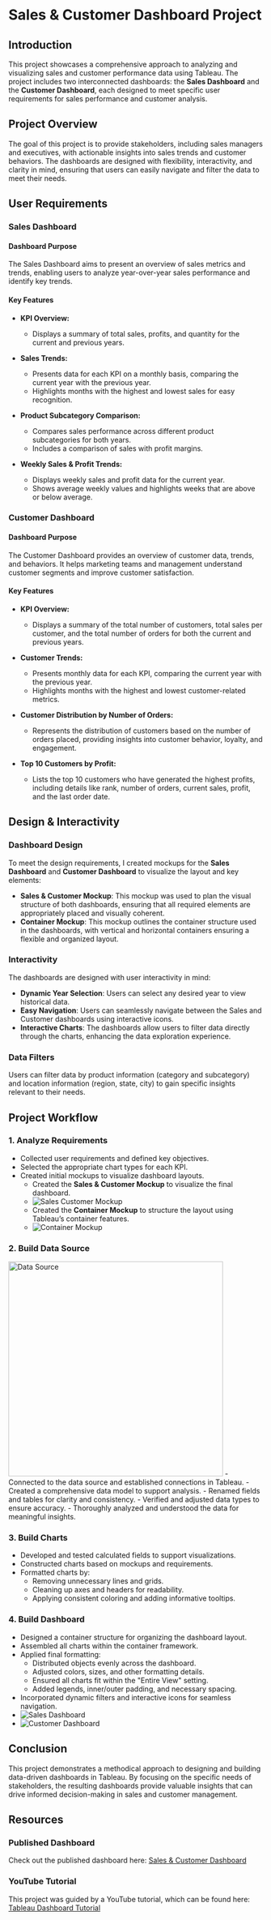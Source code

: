 # Sales & Customer Dashboard Project

## Introduction
This project showcases a comprehensive approach to analyzing and visualizing sales and customer performance data using Tableau. The project includes two interconnected dashboards: the **Sales Dashboard** and the **Customer Dashboard**, each designed to meet specific user requirements for sales performance and customer analysis.

## Project Overview
The goal of this project is to provide stakeholders, including sales managers and executives, with actionable insights into sales trends and customer behaviors. The dashboards are designed with flexibility, interactivity, and clarity in mind, ensuring that users can easily navigate and filter the data to meet their needs.

## User Requirements

### Sales Dashboard

#### Dashboard Purpose
The Sales Dashboard aims to present an overview of sales metrics and trends, enabling users to analyze year-over-year sales performance and identify key trends.

#### Key Features
- **KPI Overview:**
  - Displays a summary of total sales, profits, and quantity for the current and previous years.
  
- **Sales Trends:**
  - Presents data for each KPI on a monthly basis, comparing the current year with the previous year.
  - Highlights months with the highest and lowest sales for easy recognition.

- **Product Subcategory Comparison:**
  - Compares sales performance across different product subcategories for both years.
  - Includes a comparison of sales with profit margins.

- **Weekly Sales & Profit Trends:**
  - Displays weekly sales and profit data for the current year.
  - Shows average weekly values and highlights weeks that are above or below average.

### Customer Dashboard

#### Dashboard Purpose
The Customer Dashboard provides an overview of customer data, trends, and behaviors. It helps marketing teams and management understand customer segments and improve customer satisfaction.

#### Key Features
- **KPI Overview:**
  - Displays a summary of the total number of customers, total sales per customer, and the total number of orders for both the current and previous years.
  
- **Customer Trends:**
  - Presents monthly data for each KPI, comparing the current year with the previous year.
  - Highlights months with the highest and lowest customer-related metrics.

- **Customer Distribution by Number of Orders:**
  - Represents the distribution of customers based on the number of orders placed, providing insights into customer behavior, loyalty, and engagement.

- **Top 10 Customers by Profit:**
  - Lists the top 10 customers who have generated the highest profits, including details like rank, number of orders, current sales, profit, and the last order date.

## Design & Interactivity

### Dashboard Design
To meet the design requirements, I created mockups for the **Sales Dashboard** and **Customer Dashboard** to visualize the layout and key elements:
- **Sales & Customer Mockup**: This mockup was used to plan the visual structure of both dashboards, ensuring that all required elements are appropriately placed and visually coherent.
- **Container Mockup**: This mockup outlines the container structure used in the dashboards, with vertical and horizontal containers ensuring a flexible and organized layout.

### Interactivity
The dashboards are designed with user interactivity in mind:
- **Dynamic Year Selection**: Users can select any desired year to view historical data.
- **Easy Navigation**: Users can seamlessly navigate between the Sales and Customer dashboards using interactive icons.
- **Interactive Charts**: The dashboards allow users to filter data directly through the charts, enhancing the data exploration experience.

### Data Filters
Users can filter data by product information (category and subcategory) and location information (region, state, city) to gain specific insights relevant to their needs.

## Project Workflow

### 1. Analyze Requirements
- Collected user requirements and defined key objectives.
- Selected the appropriate chart types for each KPI.
- Created initial mockups to visualize dashboard layouts.
  - Created the **Sales & Customer Mockup** to visualize the final dashboard.
  - ![Sales   Customer Mockup](https://github.com/user-attachments/assets/6f0dcd3d-180e-4ce4-b138-b69ff06ea9f5)
  - Created the **Container Mockup** to structure the layout using Tableau’s container features.
  - ![Container Mockup](https://github.com/user-attachments/assets/9ad05eeb-aa29-4822-8e07-5f8a2f801e75)

### 2. Build Data Source
<img width="424" alt="Data Source" src="https://github.com/user-attachments/assets/e3461de6-b6a5-4e11-8430-646bec4cd5bf">
- Connected to the data source and established connections in Tableau.
- Created a comprehensive data model to support analysis.
- Renamed fields and tables for clarity and consistency.
- Verified and adjusted data types to ensure accuracy.
- Thoroughly analyzed and understood the data for meaningful insights.

### 3. Build Charts
- Developed and tested calculated fields to support visualizations.
- Constructed charts based on mockups and requirements.
- Formatted charts by:
  - Removing unnecessary lines and grids.
  - Cleaning up axes and headers for readability.
  - Applying consistent coloring and adding informative tooltips.

### 4. Build Dashboard
- Designed a container structure for organizing the dashboard layout.
- Assembled all charts within the container framework.
- Applied final formatting:
  - Distributed objects evenly across the dashboard.
  - Adjusted colors, sizes, and other formatting details.
  - Ensured all charts fit within the "Entire View" setting.
  - Added legends, inner/outer padding, and necessary spacing.
- Incorporated dynamic filters and interactive icons for seamless navigation.
- ![Sales Dashboard](https://github.com/user-attachments/assets/c6f37aaa-c069-43de-9440-85da6cefb362)
- ![Customer Dashboard](https://github.com/user-attachments/assets/5fd66a43-48e5-4fb1-9300-6671a765668a)



## Conclusion
This project demonstrates a methodical approach to designing and building data-driven dashboards in Tableau. By focusing on the specific needs of stakeholders, the resulting dashboards provide valuable insights that can drive informed decision-making in sales and customer management.

## Resources

### Published Dashboard
Check out the published dashboard here: [Sales & Customer Dashboard](https://public.tableau.com/views/SalesCustomerDashboard_17243983827420/CustomerDashboard?:language=en-US&:sid=&:redirect=auth&:display_count=n&:origin=viz_share_link)

### YouTube Tutorial
This project was guided by a YouTube tutorial, which can be found here: [Tableau Dashboard Tutorial](https://youtu.be/dahrmqT5GD4?si=E4WNHWzGadbKR3AE)
